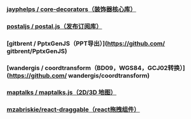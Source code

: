 ### [jayphelps / core-decorators（装饰器核心库）](https://github.com/jayphelps/core-decorators)

### [postaljs / postal.js（发布订阅库）](https://github.com/postaljs/postal.js)

### [gitbrent / PptxGenJS（PPT导出）](https://github.com/ gitbrent/PptxGenJS)

### [wandergis / coordtransform（BD09，WGS84，GCJ02转换）](https://github.com/ wandergis/coordtransform)

### [maptalks / maptalks.js（2D/3D 地图）](https://github.com/maptalks/maptalks.js) 

### [mzabriskie/react-draggable（react拖拽组件）](https://github.com/mzabriskie/react-draggable)


